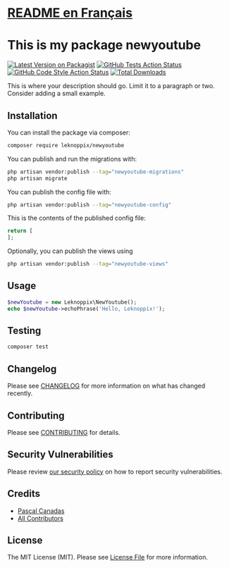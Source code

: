 # [README en Français](README.md)

# This is my package newyoutube

[![Latest Version on Packagist](https://img.shields.io/packagist/v/leknoppix/newyoutube.svg?style=flat-square)](https://packagist.org/packages/leknoppix/newyoutube)
[![GitHub Tests Action Status](https://img.shields.io/github/actions/workflow/status/leknoppix/newyoutube/run-tests.yml?branch=main&label=tests&style=flat-square)](https://github.com/leknoppix/newyoutube/actions?query=workflow%3Arun-tests+branch%3Amain)
[![GitHub Code Style Action Status](https://img.shields.io/github/actions/workflow/status/leknoppix/newyoutube/fix-php-code-style-issues.yml?branch=main&label=code%20style&style=flat-square)](https://github.com/leknoppix/newyoutube/actions?query=workflow%3A"Fix+PHP+code+style+issues"+branch%3Amain)
[![Total Downloads](https://img.shields.io/packagist/dt/leknoppix/newyoutube.svg?style=flat-square)](https://packagist.org/packages/leknoppix/newyoutube)

This is where your description should go. Limit it to a paragraph or two. Consider adding a small example.

## Installation

You can install the package via composer:

```bash
composer require leknoppix/newyoutube
```

You can publish and run the migrations with:

```bash
php artisan vendor:publish --tag="newyoutube-migrations"
php artisan migrate
```

You can publish the config file with:

```bash
php artisan vendor:publish --tag="newyoutube-config"
```

This is the contents of the published config file:

```php
return [
];
```

Optionally, you can publish the views using

```bash
php artisan vendor:publish --tag="newyoutube-views"
```

## Usage

```php
$newYoutube = new Leknoppix\NewYoutube();
echo $newYoutube->echoPhrase('Hello, Leknoppix!');
```

## Testing

```bash
composer test
```

## Changelog

Please see [CHANGELOG](CHANGELOG.md) for more information on what has changed recently.

## Contributing

Please see [CONTRIBUTING](CONTRIBUTING.md) for details.

## Security Vulnerabilities

Please review [our security policy](../../security/policy) on how to report security vulnerabilities.

## Credits

- [Pascal Canadas](https://github.com/leknoppix)
- [All Contributors](../../contributors)

## License

The MIT License (MIT). Please see [License File](LICENSE.md) for more information.
